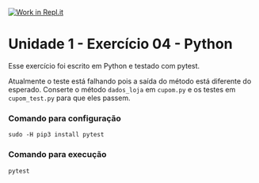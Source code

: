 [![Work in Repl.it](https://classroom.github.com/assets/work-in-replit-14baed9a392b3a25080506f3b7b6d57f295ec2978f6f33ec97e36a161684cbe9.svg)](https://classroom.github.com/online_ide?assignment_repo_id=3214610&assignment_repo_type=AssignmentRepo)
# Unidade 1 - Exercício 04 - Python
Esse exercício foi escrito em Python e testado com pytest.

Atualmente o teste está falhando pois a saída do método está diferente do esperado.
Conserte o método `dados_loja` em `cupom.py` e os testes em `cupom_test.py` para que eles passem.

### Comando para configuração
`sudo -H pip3 install pytest`

### Comando para execução
`pytest`
